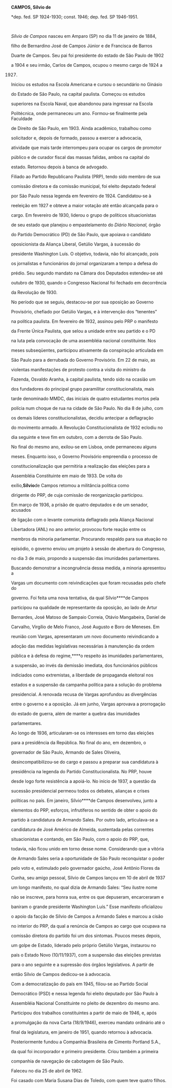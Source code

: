 **CAMPOS, Sílvio de**



\*dep. fed. SP 1924-1930; const. 1946; dep. fed. SP 1946-1951.



 



*Sílvio de Campos* nasceu em Amparo (SP) no dia 11 de janeiro de 1884,

filho de Bernardino José de Campos Júnior e de Francisca de Barros

Duarte de Campos. Seu pai foi presidente do estado de São Paulo de 1902

a 1904 e seu irmão, Carlos de Campos, ocupou o mesmo cargo de 1924 a

1927.



Iniciou os estudos na Escola Americana e cursou o secundário no Ginásio

do Estado de São Paulo, na capital paulista. Começou os estudos

superiores na Escola Naval, que abandonou para ingressar na Escola

Politécnica, onde permaneceu um ano. Formou-se finalmente pela Faculdade

de Direito de São Paulo, em 1903. Ainda acadêmico, trabalhou como

solicitador e, depois de formado, passou a exercer a advocacia,

atividade que mais tarde interrompeu para ocupar os cargos de promotor

público e de curador fiscal das massas falidas, ambos na capital do

estado. Retornou depois à banca de advogado.



Filiado ao Partido Republicano Paulista (PRP), tendo sido membro de sua

comissão diretora e da comissão municipal, foi eleito deputado federal

por São Paulo nessa legenda em fevereiro de 1924. Candidatou-se à

reeleição em 1927 e obteve a maior votação até então alcançada para o

cargo. Em fevereiro de 1930, liderou o grupo de políticos situacionistas

de seu estado que planejou o empastelamento do *Diário Nacional,* órgão

do Partido Democrático (PD) de São Paulo, que apoiava o candidato

oposicionista da Aliança Liberal, Getúlio Vargas, à sucessão do

presidente Washington Luís. O objetivo, todavia, não foi alcançado, pois

os jornalistas e funcionários do jornal organizaram a tempo a defesa do

prédio. Seu segundo mandato na Câmara dos Deputados estendeu-se até

outubro de 1930, quando o Congresso Nacional foi fechado em decorrência

da Revolução de 1930.



No período que se seguiu, destacou-se por sua oposição ao Governo

Provisório, chefiado por Getúlio Vargas, e à intervenção dos “tenentes”

na política paulista. Em fevereiro de 1932, assinou pelo PRP o manifesto

da Frente Única Paulista, que selou a unidade entre seu partido e o PD

na luta pela convocação de uma assembléia nacional constituinte. Nos

meses subseqüentes, participou ativamente da conspiração articulada em

São Paulo para a derrubada do Governo Provisório. Em 22 de maio, as

violentas manifestações de protesto contra a visita do ministro da

Fazenda, Osvaldo Aranha, à capital paulista, tendo sido na ocasião um

dos fundadores do principal grupo paramilitar constitucionalista, mais

tarde denominado MMDC, das iniciais de quatro estudantes mortos pela

polícia num choque de rua na cidade de São Paulo. No dia 8 de julho, com

os demais líderes constitucionalistas, decidiu antecipar a deflagração

do movimento armado. A Revolução Constitucionalista de 1932 eclodiu no

dia seguinte e teve fim em outubro, com a derrota de São Paulo.



No final do mesmo ano, exilou-se em Lisboa, onde permaneceu alguns

meses. Enquanto isso, o Governo Provisório empreendia o processo de

constitucionalização que permitiria a realização das eleições para a

Assembléia Constituinte em maio de 1933. De volta do

exílio,****Sílvio****de Campos retomou a militância política como

dirigente do PRP, de cuja comissão de reorganização participou.



Em março de 1936, a prisão de quatro deputados e de um senador, acusados

de ligação com o levante comunista deflagrado pela Aliança Nacional

Libertadora (ANL) no ano anterior, provocou forte reação entre os

membros da minoria parlamentar. Procurando respaldo para sua atuação no

episódio, o governo enviou um projeto à sessão de abertura do Congresso,

no dia 3 de maio, propondo a suspensão das imunidades parlamentares.

Buscando demonstrar a incongruência dessa medida, a minoria apresentou a

Vargas um documento com reivindicações que foram recusadas pelo chefe do

governo. Foi feita uma nova tentativa, da qual Sílvio****de Campos

participou na qualidade de representante da oposição, ao lado de Artur

Bernardes, José Matoso de Sampaio Correia, Otávio Mangabeira, Daniel de

Carvalho, Virgílio de Melo Franco, José Augusto e Boro de Meneses. Em

reunião com Vargas, apresentaram um novo documento reivindicando a

adoção das medidas legislativas necessárias à manutenção da ordem

pública e à defesa do regime,****o respeito às imunidades parlamentares,

a suspensão, ao invés da demissão imediata, dos funcionários públicos

indiciados como extremistas, a liberdade de propaganda eleitoral nos

estados e a suspensão da campanha política para a solução do problema

presidencial. A renovada recusa de Vargas aprofundou as divergências

entre o governo e a oposição. Já em junho, Vargas aprovava a prorrogação

do estado de guerra, além de manter a quebra das imunidades

parlamentares.



Ao longo de 1936, articularam-se os interesses em torno das eleições

para a presidência da República. No final do ano, em dezembro, o

governador de São Paulo, Armando de Sales Oliveira,

desincompatibilizou-se do cargo e passou a preparar sua candidatura à

presidência na legenda do Partido Constitucionalista. No PRP, houve

desde logo forte resistência a apoiá-lo. No início de 1937, a questão da

sucessão presidencial permeou todos os debates, alianças e crises

políticas no país. Em janeiro, Sílvio****de Campos desenvolveu, junto a

elementos do PRP, esforços, infrutíferos no sentido de obter o apoio do

partido à candidatura de Armando Sales. Por outro lado, articulava-se a

candidatura de José Américo de Almeida, sustentada pelas correntes

situacionistas e contando, em São Paulo, com o apoio do PRP, que,

todavia, não ficou unido em torno desse nome. Considerando que a vitória

de Armando Sales seria a oportunidade de São Paulo reconquistar o poder

pelo voto e, estimulado pelo governador gaúcho, José Antônio Flores da

Cunha, seu amigo pessoal, Silvio de Campos lançou em 10 de abril de 1937

um longo manifesto, no qual dizia de Armando Sales: “Seu ilustre nome

não se inscreve, para honra sua, entre os que depuseram, encarceraram e

baniram o grande presidente Washington Luís.” Esse manifesto oficializou

o apoio da facção de Sílvio de Campos a Armando Sales e marcou a cisão

no interior do PRP, da qual a renúncia de Campos ao cargo que ocupava na

comissão diretora do partido foi um dos sintomas. Poucos meses depois,

um golpe de Estado, liderado pelo próprio Getúlio Vargas, instaurou no

país o Estado Novo (10/11/1937), com a suspensão das eleições previstas

para o ano seguinte e a supressão dos órgãos legislativos. A partir de

então Sílvio de Campos dedicou-se à advocacia.



Com a democratização do país em 1945, filiou-se ao Partido Social

Democrático (PSD) e nessa legenda foi eleito deputado por São Paulo à

Assembléia Nacional Constituinte no pleito de dezembro do mesmo ano.

Participou dos trabalhos constituintes a partir de maio de 1946, e, após

a promulgação da nova Carta (18/9/1946), exerceu mandato ordinário até o

final da legislatura, em janeiro de 1951, quando retornou à advocacia.



Posteriormente fundou a Companhia Brasileira de Cimento Portland S.A.,

da qual foi incorporador e primeiro presidente. Criou também a primeira

companhia de navegação de cabotagem de São Paulo.



Faleceu no dia 25 de abril de 1962.



Foi casado com Maria Susana Dias de Toledo, com quem teve quatro filhos.



 



